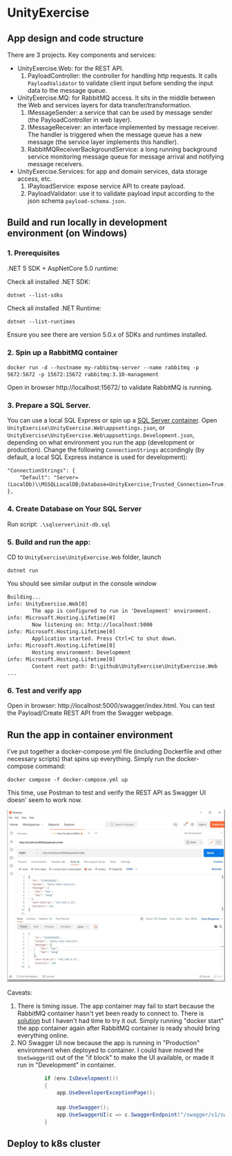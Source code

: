 # UnityExercise
## App design and code structure
There are 3 projects. Key components and services:
- UnityExercise.Web: for the REST API.
  1. PayloadController: the controller for handling http requests. It calls <code>PayloadValidator</code> to validate client input before sending the input data to the message queue.
- UnityExercise.MQ: for RabbitMQ access. It sits in the middle between the Web and services layers for data transfer/transformation.
  1. IMessageSender: a service that can be used by message sender (the PayloadController in web layer).
  2. IMessageReceiver: an interface implemented by message receiver. The handler is triggered when the message queue has a new message (the service layer implements this handler). 
  3. RabbitMQReceiverBackgroundService: a long running background service monitoring message queue for message arrival and notifying message receivers.
- UnityExercise.Services: for app and domain services, data storage access, etc.
  1. IPayloadService: expose service API to create payload.
  2. PayloadValidator: use it to validate payload input according to the json schema <code>payload-schema.json</code>.
  
## Build and run locally in development environment (on Windows) 
### 1. Prerequisites
.NET 5 SDK + AspNetCore 5.0 runtime:

Check all installed .NET SDK:
```
dotnet --list-sdks
```
Check all installed .NET Runtime: 
```
dotnet --list-runtimes
```
Ensure you see there are version 5.0.x of SDKs and runtimes installed.

### 2. Spin up a RabbitMQ container
```
docker run -d --hostname my-rabbitmq-server --name rabbitmq -p 5672:5672 -p 15672:15672 rabbitmq:3.10-management
```        
Open in browser http://localhost:15672/ to validate RabbitMQ is running.

### 3. Prepare a SQL Server. 
You can use a local SQL Express or spin up a [SQL Server container][L1].
Open <code>UnityExercise\UnityExercise.Web\appsettings.json</code>, or <code>UnityExercise\UnityExercise.Web\appsettings.Development.json</code>, depending on what environment you run the app (development or production). Change the following <code>ConnectionStrings</code> accordingly (by default, a local SQL Express instance is used for development):
```
"ConnectionStrings": {
    "Default": "Server=(LocalDb)\\MSSQLLocalDB;Database=UnityExercise;Trusted_Connection=True;"
},
```

### 4. Create Database on Your SQL Server
Run script: <code>.\sqlserver\init-db.sql</code>

### 5. Build and run the app:
CD to <code>UnityExercise\UnityExercise.Web</code> folder, launch
```
dotnet run
```
You should see similar output in the console window
```
Building...
info: UnityExercise.Web[0]
        The app is configured to run in 'Development' environment.
info: Microsoft.Hosting.Lifetime[0]
        Now listening on: http://localhost:5000
info: Microsoft.Hosting.Lifetime[0]
        Application started. Press Ctrl+C to shut down.
info: Microsoft.Hosting.Lifetime[0]
        Hosting environment: Development
info: Microsoft.Hosting.Lifetime[0]
        Content root path: D:\github\UnityExercise\UnityExercise.Web
...
```
### 6. Test and verify app
Open in browser: http://localhost:5000/swagger/index.html. You can test the Payload/Create REST API from the Swagger webpage.

## Run the app in container environment
I've put together a docker-compose.yml file (including Dockerfile and other necessary scripts) that spins up everything. Simply run the docker-compose command:
```
docker compose -f docker-compose.yml up
```
This time, use Postman to test and verify the REST API as Swagger UI doesn' seem to work now.

![Screenshot](UnityExercise-WebApi.JPG)


Caveats:
1. There is timing issue. The app container may fail to start because the RabbitMQ container hasn't yet been ready to connect to. There is [solution][L2] but I haven't had time to try it out. Simply running "docker start" the app container again after RabbitMQ container is ready should bring everything online.
2. NO Swagger UI now because the app is running in "Production" environment when deployed to container. I could have moved the <code>UseSwaggerUI</code> out of the "if block" to make the UI available, or made it run in "Development" in container.

```c#
            if (env.IsDevelopment())
            {
                app.UseDeveloperExceptionPage();

                app.UseSwagger();
                app.UseSwaggerUI(c => c.SwaggerEndpoint("/swagger/v1/swagger.json", "UnityExercise.Web v1"));
            }

```
## Deploy to k8s cluster

[L1]: https://docs.microsoft.com/en-us/sql/linux/sql-server-linux-docker-container-deployment?view=sql-server-ver15&pivots=cs1-bash
[L2]: https://stackoverflow.com/questions/31746182/docker-compose-wait-for-container-x-before-starting-y/41854997#41854997
